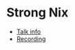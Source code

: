 # Strong Nix

* [Talk info](https://talks.nixcon.org/nixcon-2022/talk/KE3MDW/)
* [Recording](https://youtu.be/-hsxXBabdX0?t=8721)
